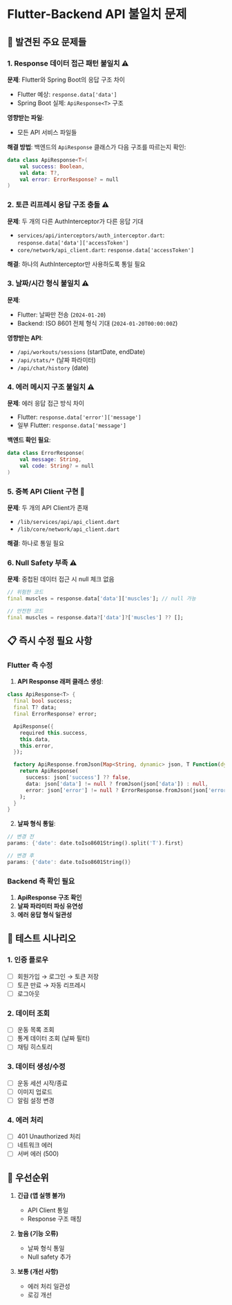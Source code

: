 # Flutter-Backend API 불일치 문제

## 🚨 발견된 주요 문제들

### 1. Response 데이터 접근 패턴 불일치 ⚠️
**문제**: Flutter와 Spring Boot의 응답 구조 차이
- Flutter 예상: `response.data['data']`
- Spring Boot 실제: `ApiResponse<T>` 구조

**영향받는 파일**:
- 모든 API 서비스 파일들

**해결 방법**:
백엔드의 `ApiResponse` 클래스가 다음 구조를 따르는지 확인:
```kotlin
data class ApiResponse<T>(
    val success: Boolean,
    val data: T?,
    val error: ErrorResponse? = null
)
```

### 2. 토큰 리프레시 응답 구조 충돌 ⚠️
**문제**: 두 개의 다른 AuthInterceptor가 다른 응답 기대
- `services/api/interceptors/auth_interceptor.dart`: `response.data['data']['accessToken']`
- `core/network/api_client.dart`: `response.data['accessToken']`

**해결**: 하나의 AuthInterceptor만 사용하도록 통일 필요

### 3. 날짜/시간 형식 불일치 ⚠️
**문제**:
- Flutter: 날짜만 전송 (`2024-01-20`)
- Backend: ISO 8601 전체 형식 기대 (`2024-01-20T00:00:00Z`)

**영향받는 API**:
- `/api/workouts/sessions` (startDate, endDate)
- `/api/stats/*` (날짜 파라미터)
- `/api/chat/history` (date)

### 4. 에러 메시지 구조 불일치 ⚠️
**문제**: 에러 응답 접근 방식 차이
- Flutter: `response.data['error']['message']`
- 일부 Flutter: `response.data['message']`

**백엔드 확인 필요**:
```kotlin
data class ErrorResponse(
    val message: String,
    val code: String? = null
)
```

### 5. 중복 API Client 구현 🔴
**문제**: 두 개의 API Client가 존재
- `/lib/services/api/api_client.dart`
- `/lib/core/network/api_client.dart`

**해결**: 하나로 통일 필요

### 6. Null Safety 부족 ⚠️
**문제**: 중첩된 데이터 접근 시 null 체크 없음
```dart
// 위험한 코드
final muscles = response.data['data']['muscles']; // null 가능

// 안전한 코드
final muscles = response.data?['data']?['muscles'] ?? [];
```

## 📋 즉시 수정 필요 사항

### Flutter 측 수정
1. **API Response 래퍼 클래스 생성**:
```dart
class ApiResponse<T> {
  final bool success;
  final T? data;
  final ErrorResponse? error;

  ApiResponse({
    required this.success,
    this.data,
    this.error,
  });

  factory ApiResponse.fromJson(Map<String, dynamic> json, T Function(dynamic) fromJson) {
    return ApiResponse(
      success: json['success'] ?? false,
      data: json['data'] != null ? fromJson(json['data']) : null,
      error: json['error'] != null ? ErrorResponse.fromJson(json['error']) : null,
    );
  }
}
```

2. **날짜 형식 통일**:
```dart
// 변경 전
params: {'date': date.toIso8601String().split('T').first}

// 변경 후
params: {'date': date.toIso8601String()}
```

### Backend 측 확인 필요
1. **ApiResponse 구조 확인**
2. **날짜 파라미터 파싱 유연성**
3. **에러 응답 형식 일관성**

## 🧪 테스트 시나리오

### 1. 인증 플로우
- [ ] 회원가입 → 로그인 → 토큰 저장
- [ ] 토큰 만료 → 자동 리프레시
- [ ] 로그아웃

### 2. 데이터 조회
- [ ] 운동 목록 조회
- [ ] 통계 데이터 조회 (날짜 필터)
- [ ] 채팅 히스토리

### 3. 데이터 생성/수정
- [ ] 운동 세션 시작/종료
- [ ] 이미지 업로드
- [ ] 알림 설정 변경

### 4. 에러 처리
- [ ] 401 Unauthorized 처리
- [ ] 네트워크 에러
- [ ] 서버 에러 (500)

## 🎯 우선순위

1. **긴급 (앱 실행 불가)**
   - API Client 통일
   - Response 구조 매칭

2. **높음 (기능 오류)**
   - 날짜 형식 통일
   - Null safety 추가

3. **보통 (개선 사항)**
   - 에러 처리 일관성
   - 로깅 개선